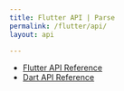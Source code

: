 ```yaml
---
title: Flutter API | Parse
permalink: /flutter/api/
layout: api

---
```


<ul class="docs-platform__links">
  <li class="docs-platform__links"><a href="{{ site.apis.flutter }}">Flutter API Reference</a></li>
  <li class="docs-platform__links"><a href="{{ site.apis.dart }}">Dart API Reference</a></li>
</ul>